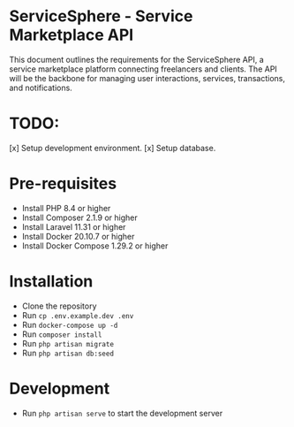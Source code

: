 # ServiceSphere - Service Marketplace API

This document outlines the requirements for the ServiceSphere API, a service marketplace platform connecting freelancers and clients. The API will be the backbone for managing user interactions, services, transactions, and notifications.

# TODO:

[x] Setup development environment.
[x] Setup database.


# Pre-requisites
- Install PHP 8.4 or higher
- Install Composer 2.1.9 or higher
- Install Laravel 11.31 or higher
- Install Docker 20.10.7 or higher
- Install Docker Compose 1.29.2 or higher


# Installation
- Clone the repository
- Run `cp .env.example.dev .env`
- Run `docker-compose up -d`
- Run `composer install`
- Run `php artisan migrate`
- Run `php artisan db:seed`

# Development
- Run `php artisan serve` to start the development server